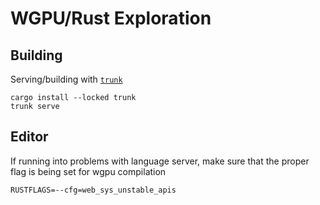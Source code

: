 # WGPU/Rust Exploration 

## Building
Serving/building with [`trunk`](https://trunkrs.dev/)
```
cargo install --locked trunk 
trunk serve
``` 

## Editor
If running into problems with language server, make sure that the proper flag is being set for wgpu compilation
```
RUSTFLAGS=--cfg=web_sys_unstable_apis
```

